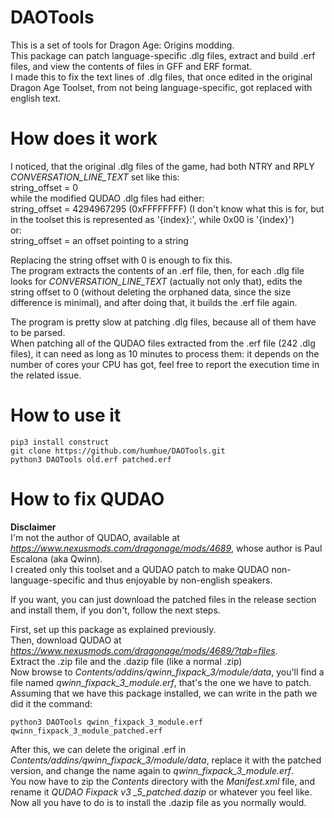 # DAOTools
This is a set of tools for Dragon Age: Origins modding.\
This package can patch language-specific .dlg files, extract and build .erf files, and view the contents of files in GFF and ERF format.\
I made this to fix the text lines of .dlg files, that once edited in the original Dragon Age Toolset, from not being language-specific, got replaced with english text.

# How does it work
I noticed, that the original .dlg files of the game, had both NTRY and RPLY *CONVERSATION_LINE_TEXT* set like this:\
    string_offset = 0\
while the modified QUDAO .dlg files had either:\
    string_offset = 4294967295 (0xFFFFFFFF)
    (I don't know what this is for, but in the toolset this is represented as '{index}:', while 0x00 is '{index}')\
    or:\
    string_offset = an offset pointing to a string

Replacing the string offset with 0 is enough to fix this.\
The program extracts the contents of an .erf file, then, for each .dlg file looks for *CONVERSATION_LINE_TEXT* (actually not only that), edits the string offset to 0 (without deleting the orphaned data, since the size difference is minimal), and after doing that, it builds the .erf file again.

The program is pretty slow at patching .dlg files, because all of them have to be parsed.\
When patching all of the QUDAO files extracted from the .erf file (242 .dlg files), it can need as long as 10 minutes to process them: it depends on the number of cores your CPU has got, feel free to report the execution time in the related issue.

# How to use it
    pip3 install construct
    git clone https://github.com/humhue/DAOTools.git
    python3 DAOTools old.erf patched.erf

# How to fix QUDAO
**Disclaimer**\
I'm not the author of QUDAO, available at *https://www.nexusmods.com/dragonage/mods/4689*, whose author is Paul Escalona (aka Qwinn).\
I created only this toolset and a QUDAO patch to make QUDAO non-language-specific and thus enjoyable by non-english speakers.


If you want, you can just download the patched files in the release section and install them, if you don't, follow the next steps.

First, set up this package as explained previously.\
Then, download QUDAO at *https://www.nexusmods.com/dragonage/mods/4689/?tab=files*. \
Extract the .zip file and the .dazip file (like a normal .zip)\
Now browse to *Contents/addins/qwinn_fixpack_3/module/data*, you'll find a file named *qwinn_fixpack_3_module.erf*, that's the one we have to patch.\
Assuming that we have this package installed, we can write in the path we did it the command:

    python3 DAOTools qwinn_fixpack_3_module.erf qwinn_fixpack_3_module_patched.erf

After this, we can delete the original .erf in *Contents/addins/qwinn_fixpack_3/module/data*, replace it with the patched version, and change the name again to *qwinn_fixpack_3_module.erf*.\
You now have to zip the *Contents* directory with the *Manifest.xml* file, and rename it *QUDAO Fixpack v3
_5_patched.dazip* or whatever you feel like.
Now all you have to do is to install the .dazip file as you normally would.
